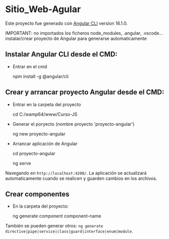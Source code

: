 # Sitio_Web-Agular
Este proyecto fue generado con [Angular CLI](https://github.com/angular/angular-cli) version 16.1.0.

IMPORTANT: no importados los ficheros node_modules, .angular, .vscode... instalar/crear proyecto de Angular para generarse automaticamente

## Instalar Angular CLI desde el CMD:
- Entrar en el cmd

	npm install -g @angular/cli

## Crear y arrancar proyecto Angular desde el CMD:
- Entrar en la carpeta del proyecto

	cd C:/wamp64/www/Curso-JS

- Generar el poryecto (nombre proyecto 'proyecto-angular')

	ng new proyecto-angular

- Arrancar aplicación de Angular

	cd proyecto-angular

	ng serve

Navegando en `http://localhost:4200/`. La aplicación se actualizará automaticamente cuando se realicen y guarden cambios en los archivos.

## Crear componentes
- En la carpeta del proyecto:

  ng generate component component-name


También se pueden generar otros: `ng generate directive|pipe|service|class|guard|interface|enum|module`.
